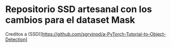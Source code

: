 # Repositorio SSD artesanal con los cambios para el dataset Mask 
Creditos a (SSD)[https://github.com/sgrvinod/a-PyTorch-Tutorial-to-Object-Detection]